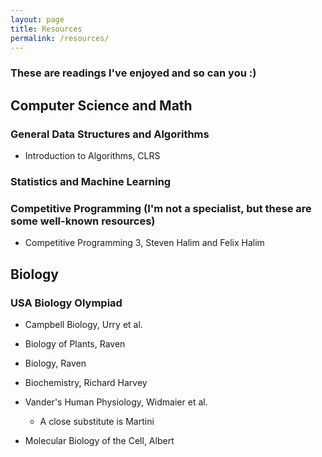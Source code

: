 ```yaml
---
layout: page
title: Resources
permalink: /resources/
---
```


### These are readings I've enjoyed and so can you :)

## Computer Science and Math

### General Data Structures and Algorithms

- Introduction to Algorithms, CLRS

### Statistics and Machine Learning

### Competitive Programming (I'm not a specialist, but these are some well-known resources)

- Competitive Programming 3, Steven Halim and Felix Halim

## Biology

### USA Biology Olympiad

- Campbell Biology, Urry et al.

- Biology of Plants, Raven

- Biology, Raven

- Biochemistry, Richard Harvey

- Vander's Human Physiology, Widmaier et al.

	- A close substitute is Martini

- Molecular Biology of the Cell, Albert
